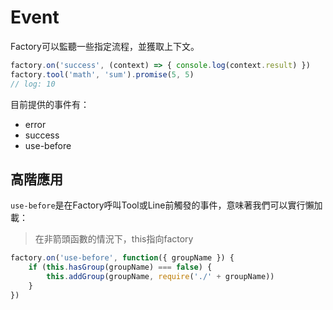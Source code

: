 # Event

Factory可以監聽一些指定流程，並獲取上下文。

```js
factory.on('success', (context) => { console.log(context.result) })
factory.tool('math', 'sum').promise(5, 5)
// log: 10
```

目前提供的事件有：

* error
* success
* use-before

## 高階應用

`use-before`是在Factory呼叫Tool或Line前觸發的事件，意味著我們可以實行懶加載：

> 在非箭頭函數的情況下，this指向factory

```js
factory.on('use-before', function({ groupName }) {
    if (this.hasGroup(groupName) === false) {
        this.addGroup(groupName, require('./' + groupName))
    }
})
```
